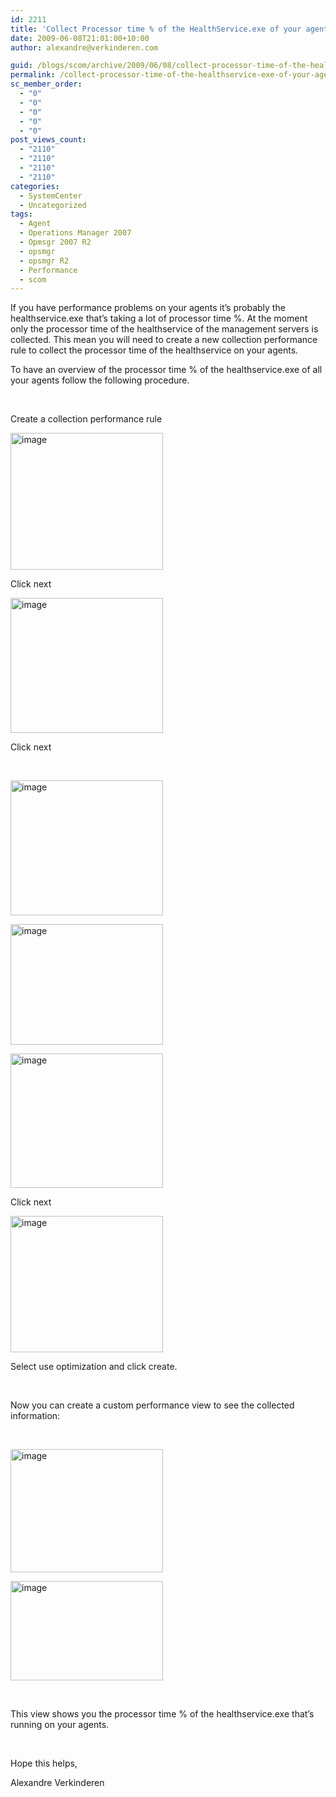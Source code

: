 ```yaml
---
id: 2211
title: 'Collect Processor time % of the HealthService.exe of your agents'
date: 2009-06-08T21:01:00+10:00
author: alexandre@verkinderen.com

guid: /blogs/scom/archive/2009/06/08/collect-processor-time-of-the-healthservice-exe-of-your-agents.aspx
permalink: /collect-processor-time-of-the-healthservice-exe-of-your-agents/
sc_member_order:
  - "0"
  - "0"
  - "0"
  - "0"
  - "0"
post_views_count:
  - "2110"
  - "2110"
  - "2110"
  - "2110"
categories:
  - SystemCenter
  - Uncategorized
tags:
  - Agent
  - Operations Manager 2007
  - Opmsgr 2007 R2
  - opsmgr
  - opsmgr R2
  - Performance
  - scom
---
```

If you have performance problems on your agents it&rsquo;s probably the healthservice.exe that&rsquo;s taking a lot of processor time %. At the moment only the processor time of the healthservice of the management servers is collected. This mean you will need to create a new collection performance rule to collect the processor time of the healthservice on your agents.

To have an overview of the processor time % of the healthservice.exe of all your agents follow the following procedure.

&nbsp;

Create a collection performance rule

[<img style="border-right: 0px;border-top: 0px;border-left: 0px;border-bottom: 0px" alt="image" src="https://mscloudstorage.blob.core.windows.net/mscloudstorage//2012/06/image_thumb_7A8AE334.png" width="244" border="0" height="219" />](http://scug.be/scom/files/2012/06/image_2E9F8288.png)

Click next

[<img style="border-right: 0px;border-top: 0px;border-left: 0px;border-bottom: 0px" alt="image" src="https://mscloudstorage.blob.core.windows.net/mscloudstorage//2012/06/image_thumb_1169B4B1.png" width="244" border="0" height="216" />](http://scug.be/scom/files/2012/06/image_0BFB440D.png)

Click next

&nbsp;

[<img style="border-right: 0px;border-top: 0px;border-left: 0px;border-bottom: 0px" alt="image" src="https://mscloudstorage.blob.core.windows.net/mscloudstorage//2012/06/image_thumb_68126CB2.png" width="244" border="0" height="216" />](http://scug.be/scom/files/2012/06/image_70E274FE.png)

[<img style="border-right: 0px;border-top: 0px;border-left: 0px;border-bottom: 0px" alt="image" src="https://mscloudstorage.blob.core.windows.net/mscloudstorage//2012/06/image_thumb_0E081D09.png" width="244" border="0" height="193" />](http://scug.be/scom/files/2012/06/image_75787FB8.png)

[<img style="border-right: 0px;border-top: 0px;border-left: 0px;border-bottom: 0px" alt="image" src="https://mscloudstorage.blob.core.windows.net/mscloudstorage//2012/06/image_thumb_64B0D50A.png" width="244" border="0" height="215" />](http://scug.be/scom/files/2012/06/image_6D80DD56.png)

Click next

[<img style="border-right: 0px;border-top: 0px;border-left: 0px;border-bottom: 0px" alt="image" src="https://mscloudstorage.blob.core.windows.net/mscloudstorage//2012/06/image_thumb_4FDEDC8A.png" width="244" border="0" height="218" />](http://scug.be/scom/files/2012/06/image_7216E810.png)

Select use optimization and click create.

&nbsp;

Now you can create a custom performance view to see the collected information:

&nbsp;

[<img style="border-right: 0px;border-top: 0px;border-left: 0px;border-bottom: 0px" alt="image" src="https://mscloudstorage.blob.core.windows.net/mscloudstorage//2012/06/image_thumb_0DF7F73C.png" width="244" border="0" height="197" />](http://scug.be/scom/files/2012/06/image_3D29E2D3.png)

[<img style="border-right: 0px;border-top: 0px;border-left: 0px;border-bottom: 0px" alt="image" src="https://mscloudstorage.blob.core.windows.net/mscloudstorage//2012/06/image_thumb_395C1836.png" width="244" border="0" height="159" />](http://scug.be/scom/files/2012/06/image_748FF401.png)

&nbsp;

This view shows you the processor time % of the healthservice.exe that&rsquo;s running on your agents.

&nbsp;

Hope this helps,

Alexandre Verkinderen
